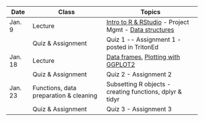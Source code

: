 | **Date** | **Class**                      |   **Topics**                     |
|----------|--------------------------------|----------------------------------|
| Jan. 9   | Lecture                        | [Intro to R & RStudio](notes-edited/01-intro-r-rstudio.html) - Project Mgmt - [Data structures](notes-edited/04-data-types.html)         |
|          | Quiz & Assignment              |  Quiz 1 -- Assignment 1 - posted in TritonEd         |
| Jan. 18  | Lecture                        | [Data frames](notes-edited/05-explor-dfs.html), [Plotting with GGPLOT2](notes-edited/ggplot.html)           |
|          | Quiz & Assignment               | Quiz 2 - Assignment 2          |
| Jan. 23  | Functions, data preparation & cleaning     | Subsetting R objects - creating functions, dplyr & tidyr         |
|          | Quiz & Assignment               | Quiz 3 - Assignment 3 |
